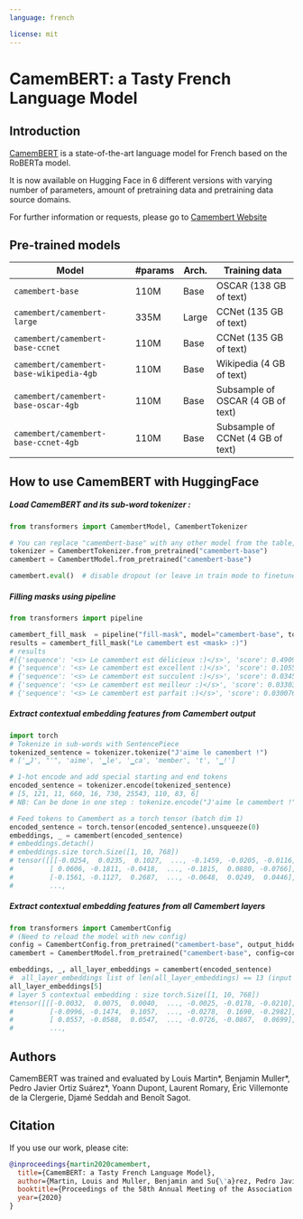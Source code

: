 ```yaml
---
language: french

license: mit
---
```


# CamemBERT: a Tasty French Language Model

## Introduction

[CamemBERT](https://arxiv.org/abs/1911.03894) is a state-of-the-art language model for French based on the RoBERTa model.

It is now available on Hugging Face in 6 different versions with varying number of parameters, amount of pretraining data and pretraining data source domains.

For further information or requests, please go to [Camembert Website](https://camembert-model.fr/)

## Pre-trained models

| Model                          | #params                        | Arch. | Training data                     |
|--------------------------------|--------------------------------|-------|-----------------------------------|
| `camembert-base` | 110M   | Base  | OSCAR (138 GB of text)            |
| `camembert/camembert-large`              | 335M    | Large | CCNet (135 GB of text)            |
| `camembert/camembert-base-ccnet`         | 110M    | Base  | CCNet (135 GB of text)            |
| `camembert/camembert-base-wikipedia-4gb` | 110M    | Base  | Wikipedia (4 GB of text)          |
| `camembert/camembert-base-oscar-4gb`     | 110M    | Base  | Subsample of OSCAR (4 GB of text) |
| `camembert/camembert-base-ccnet-4gb`     | 110M    | Base  | Subsample of CCNet (4 GB of text) |

## How to use CamemBERT with HuggingFace

##### Load CamemBERT and its sub-word tokenizer :
```python
from transformers import CamembertModel, CamembertTokenizer

# You can replace "camembert-base" with any other model from the table, e.g. "camembert/camembert-large".
tokenizer = CamembertTokenizer.from_pretrained("camembert-base")
camembert = CamembertModel.from_pretrained("camembert-base")

camembert.eval()  # disable dropout (or leave in train mode to finetune)

```

##### Filling masks using pipeline 
```python
from transformers import pipeline 

camembert_fill_mask  = pipeline("fill-mask", model="camembert-base", tokenizer="camembert-base")
results = camembert_fill_mask("Le camembert est <mask> :)")
# results
#[{'sequence': '<s> Le camembert est délicieux :)</s>', 'score': 0.4909103214740753, 'token': 7200},
# {'sequence': '<s> Le camembert est excellent :)</s>', 'score': 0.10556930303573608, 'token': 2183}, 
# {'sequence': '<s> Le camembert est succulent :)</s>', 'score': 0.03453315049409866, 'token': 26202}, 
# {'sequence': '<s> Le camembert est meilleur :)</s>', 'score': 0.03303130343556404, 'token': 528}, 
# {'sequence': '<s> Le camembert est parfait :)</s>', 'score': 0.030076518654823303, 'token': 1654}]

```

##### Extract contextual embedding features from Camembert output 
```python
import torch
# Tokenize in sub-words with SentencePiece
tokenized_sentence = tokenizer.tokenize("J'aime le camembert !")
# ['▁J', "'", 'aime', '▁le', '▁ca', 'member', 't', '▁!'] 

# 1-hot encode and add special starting and end tokens 
encoded_sentence = tokenizer.encode(tokenized_sentence)
# [5, 121, 11, 660, 16, 730, 25543, 110, 83, 6] 
# NB: Can be done in one step : tokenize.encode("J'aime le camembert !")

# Feed tokens to Camembert as a torch tensor (batch dim 1)
encoded_sentence = torch.tensor(encoded_sentence).unsqueeze(0)
embeddings, _ = camembert(encoded_sentence)
# embeddings.detach()
# embeddings.size torch.Size([1, 10, 768])
# tensor([[[-0.0254,  0.0235,  0.1027,  ..., -0.1459, -0.0205, -0.0116],
#         [ 0.0606, -0.1811, -0.0418,  ..., -0.1815,  0.0880, -0.0766],
#         [-0.1561, -0.1127,  0.2687,  ..., -0.0648,  0.0249,  0.0446],
#         ...,
```

##### Extract contextual embedding features from all Camembert layers
```python
from transformers import CamembertConfig
# (Need to reload the model with new config)
config = CamembertConfig.from_pretrained("camembert-base", output_hidden_states=True)
camembert = CamembertModel.from_pretrained("camembert-base", config=config)

embeddings, _, all_layer_embeddings = camembert(encoded_sentence)
#  all_layer_embeddings list of len(all_layer_embeddings) == 13 (input embedding layer + 12 self attention layers)
all_layer_embeddings[5]
# layer 5 contextual embedding : size torch.Size([1, 10, 768])
#tensor([[[-0.0032,  0.0075,  0.0040,  ..., -0.0025, -0.0178, -0.0210],
#         [-0.0996, -0.1474,  0.1057,  ..., -0.0278,  0.1690, -0.2982],
#         [ 0.0557, -0.0588,  0.0547,  ..., -0.0726, -0.0867,  0.0699],
#         ...,
```


## Authors 

CamemBERT was trained and evaluated by Louis Martin\*, Benjamin Muller\*, Pedro Javier Ortiz Suárez\*, Yoann Dupont, Laurent Romary, Éric Villemonte de la Clergerie, Djamé Seddah and Benoît Sagot.


## Citation
If you use our work, please cite:

```bibtex
@inproceedings{martin2020camembert,
  title={CamemBERT: a Tasty French Language Model},
  author={Martin, Louis and Muller, Benjamin and Su{\'a}rez, Pedro Javier Ortiz and Dupont, Yoann and Romary, Laurent and de la Clergerie, {\'E}ric Villemonte and Seddah, Djam{\'e} and Sagot, Beno{\^\i}t},
  booktitle={Proceedings of the 58th Annual Meeting of the Association for Computational Linguistics},
  year={2020}
}
```

